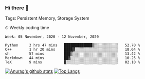 ### Hi there 👋

Tags: Persistent Memory, Storage System

<!--

[![Anurag's github stats](https://github-readme-stats.vercel.app/api?username=wwyf)](https://github.com/anuraghazra/github-readme-stats)

[![Anurag's github stats](https://github-readme-stats.vercel.app/api?username=wwyf&count_private=true)](https://github.com/anuraghazra/github-readme-stats)


[![Top Langs](https://github-readme-stats.vercel.app/api/top-langs/?username=wwyf&count_private=true&&hide=jupyter%20notebook,html)](https://github.com/anuraghazra/github-readme-stats)



-->


⏱ Weekly coding time

<!--START_SECTION:waka-->
```text
Week: 05 November, 2020 - 12 November, 2020

Python     3 hrs 47 mins   █████████████▒░░░░░░░░░░░   52.70 % 
C++        1 hr 20 mins    ████▓░░░░░░░░░░░░░░░░░░░░   18.64 % 
sh         57 mins         ███▒░░░░░░░░░░░░░░░░░░░░░   13.42 % 
Markdown   44 mins         ██▓░░░░░░░░░░░░░░░░░░░░░░   10.25 % 
TeX        9 mins          ▓░░░░░░░░░░░░░░░░░░░░░░░░   02.10 % 
```
<!--END_SECTION:waka-->



[![Anurag's github stats](https://github-readme-stats.vercel.app/api?username=wwyf&count_private=true&show_icons=true&hide_border=true)](https://github.com/anuraghazra/github-readme-stats) [![Top Langs](https://github-readme-stats.vercel.app/api/top-langs/?username=wwyf&count_private=true&hide=jupyter%20notebook,html&langs_count=10&layout=compact&hide_border=true)](https://github.com/anuraghazra/github-readme-stats)

<!--

[![willianrod's wakatime stats](https://github-readme-stats.vercel.app/api/wakatime?username=wwyf)](https://github.com/anuraghazra/github-readme-stats)


-->
